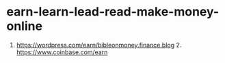 # earn-learn-lead-read-make-money-online
1. https://wordpress.com/earn/bibleonmoney.finance.blog 2. https://www.coinbase.com/earn
